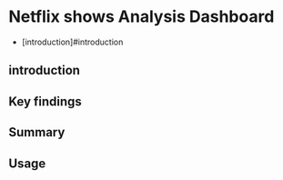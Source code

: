 # Netflix shows Analysis Dashboard
- [introduction]#introduction

## introduction
## Key findings 
## Summary
## Usage
